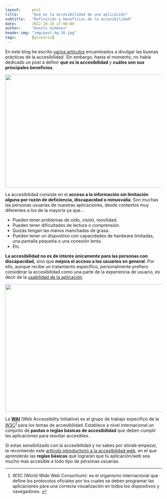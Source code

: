 ```yaml
---
layout:     post
title:      "Qué es la accesibilidad de una aplicación"
subtitle:   "Definición y beneficios de la accesibilidad"
date:       2022-10-10 17:00:00
author:     "Aunitz Giménez"
header-img: "img/post-bg-26.jpg"
tags:       [glosario]
---
```


<p>En este blog he escrito <a href="{{ site.baseurl }}/tags/">varios artículos</a> encaminados a divulgar las buenas prácticas de la accesibilidad. Sin embargo, hasta el momento, no había dedicado un post a definir <strong>qué es la accesibilidad </strong>y <strong>cuáles son sus principales beneficios</strong>.</p>

<p><img src="{{ site.baseurl }}/img/accesibilidad-web-al-alcance-de-todos-02.jpg" loading="lazy" alt="" width="722" height="363"></p>

<p>La accesibilidad consiste en el <strong>acceso a la información sin limitación alguna por razón de deficiencia, discapacidad o minusvalía</strong>. Son muchas las personas usuarias de nuestras aplicaciones, desde contextos muy diferentes a los de la mayoría ya que...</p>

<ul>
	<li>Pueden tener problemas de oído, visión, movilidad.</li>
	<li>Pueden tener dificultades de lectura o comprensión.</li>
	<li>Quizás tengan las manos manchadas de grasa.</li>
	<li>Pueden tener un dispositivo con capacidades de hardware limitadas, una pantalla pequeña o una conexión lenta.</li>
	<li>Etc.</li>
</ul>

<p><strong>La accesibilidad no es de interés únicamente para las personas con discapacidad,</strong> sino que <strong>mejora el acceso a los usuarios en general</strong>. Por ello, aunque recibe un tratamiento específico, personalmente prefiero considerar la accesibilidad como una parte de la experiencia de usuario, es decir de la <a href="{{ site.baseurl }}{% post_url 2022-10-10-que-es-la-usabilidad-de-una-aplicacion %}">usabilidad de la aplicación</a>.</p>

<p><img src="{{ site.baseurl }}/img/que-es-la-accesibilidad-de-una-aplicacion-02.jpg" loading="lazy" alt="" width="722" height="411"></p>

<p>La <strong><a href="https://www.w3.org/WAI/" target="_blank" rel="noopener noreferrer">WAI</a></strong> (Web Accessibility Initiative) es el grupo de trabajo específico de la <a href="https://www.w3.org/" target="_blank" rel="noopener noreferrer">W3C</a><sup id="fnref:fn-f1"><a href="#fn:fn-f1" class="footnote">1</a></sup> para los temas de accesibilidad. Establece a nivel internacional un conjunto de <strong>pautas o reglas básicas de accesibilidad</strong> que deben cumplir las aplicaciones para resultar accesibles.</p>

<p>Si estas sensibilizado con la accesibilidad y no sabes por dónde empezar, te recomiendo este <a href="{{ site.baseurl }}{% post_url 2019-02-22-accesibilidad-web-al-alcance-de-todos %}">artículo introductorio a la accesibilidad web</a>, en el que aprenderás las <strong>reglas básicas</strong> que lograrán que tu aplicación/web sea mucho más accesible a todo tipo de personas usuarias.</p>

<hr>

<div class="footnotes">
    <ol>
        <li id="fn:fn-f1">
            <p>W3C (World Wide Web Consortium): es el organismo internacional que define los protocolos oficiales por los cuales se deben programar las aplicaciones para una correcta visualización en todos los dispositivos y navegadores.&nbsp;<a href="#fnref:fn-f1" class="reversefootnote">&#8617;</a></p>
        </li>
    </ol>
</div>